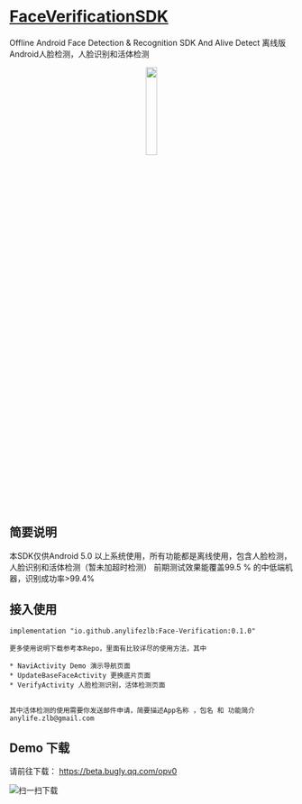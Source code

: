 #  [FaceVerificationSDK](https://github.com/AnyLifeZLB/FaceVerificationSDK)

Offline Android Face Detection &amp; Recognition SDK And Alive Detect 离线版Android人脸检测，人脸识别和活体检测

<div align=center>
<img src="https://user-images.githubusercontent.com/15169396/182627098-0ca24289-641b-4593-bf7c-72b09c4bf94e.jpeg" width = 20% height = 20% />
</div>


## 简要说明
   本SDK仅供Android 5.0 以上系统使用，所有功能都是离线使用，包含人脸检测，人脸识别和活体检测（暂未加超时检测）
   前期测试效果能覆盖99.5 % 的中低端机器，识别成功率>99.4% 

## 接入使用

    implementation "io.github.anylifezlb:Face-Verification:0.1.0"
   
    更多使用说明下载参考本Repo，里面有比较详尽的使用方法，其中 

    * NaviActivity Demo 演示导航页面
    * UpdateBaseFaceActivity 更换底片页面
    * VerifyActivity 人脸检测识别，活体检测页面


    其中活体检测的使用需要你发送邮件申请，简要描述App名称 ，包名 和 功能简介
    anylife.zlb@gmail.com
   


## Demo 下载

   请前往下载： https://beta.bugly.qq.com/opv0
   
   ![扫一扫下载](https://upload-images.jianshu.io/upload_images/2376786-fae77d471e8bcb6d.png?imageMogr2/auto-orient/strip%7CimageView2/2/w/333)


   
   
   
